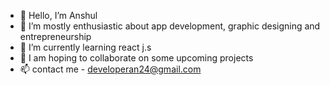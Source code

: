 - 👋 Hello, I’m Anshul
- 👀 I’m mostly enthusiastic about app development, graphic designing and entrepreneurship
- 🌱 I’m currently learning react j.s
- 💞️ I am hoping to collaborate on some upcoming projects
- 📫 contact me - developeran24@gmail.com

